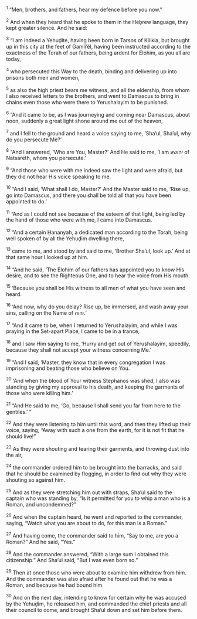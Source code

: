 <sup>1</sup> “Men, brothers, and fathers, hear my defence before you now.”

<sup>2</sup> And when they heard that he spoke to them in the Heḇrew language, they kept greater silence. And he said:

<sup>3</sup> “I am indeed a Yehuḏite, having been born in Tarsos of Kilikia, but brought up in this city at the feet of Gamli’ĕl, having been instructed according to the exactness of the Torah of our fathers, being ardent for Elohim, as you all are today,

<sup>4</sup> who persecuted this Way to the death, binding and delivering up into prisons both men and women,

<sup>5</sup> as also the high priest bears me witness, and all the eldership, from whom I also received letters to the brothers, and went to Damascus to bring in chains even those who were there to Yerushalayim to be punished.

<sup>6</sup> “And it came to be, as I was journeying and coming near Damascus, about noon, suddenly a great light shone around me out of the heaven,

<sup>7</sup> and I fell to the ground and heard a voice saying to me, ‘Sha’ul, Sha’ul, why do you persecute Me?’

<sup>8</sup> “And I answered, ‘Who are You, Master?’ And He said to me, ‘I am יהושע of Natsareth, whom you persecute.’

<sup>9</sup> “And those who were with me indeed saw the light and were afraid, but they did not hear His voice speaking to me.

<sup>10</sup> “And I said, ‘What shall I do, Master?’ And the Master said to me, ‘Rise up, go into Damascus, and there you shall be told all that you have been appointed to do.’

<sup>11</sup> “And as I could not see because of the esteem of that light, being led by the hand of those who were with me, I came into Damascus.

<sup>12</sup> “And a certain Ḥananyah, a dedicated man according to the Torah, being well spoken of by all the Yehuḏim dwelling there,

<sup>13</sup> came to me, and stood by and said to me, ‘Brother Sha’ul, look up.’ And at that same hour I looked up at him.

<sup>14</sup> “And he said, ‘The Elohim of our fathers has appointed you to know His desire, and to see the Righteous One, and to hear the voice from His mouth.

<sup>15</sup> ‘Because you shall be His witness to all men of what you have seen and heard.

<sup>16</sup> ‘And now, why do you delay? Rise up, be immersed, and wash away your sins, calling on the Name of יהוה.’

<sup>17</sup> “And it came to be, when I returned to Yerushalayim, and while I was praying in the Set-apart Place, I came to be in a trance,

<sup>18</sup> and I saw Him saying to me, ‘Hurry and get out of Yerushalayim, speedily, because they shall not accept your witness concerning Me.’

<sup>19</sup> “And I said, ‘Master, they know that in every congregation I was imprisoning and beating those who believe on You.

<sup>20</sup> ‘And when the blood of Your witness Stephanos was shed, I also was standing by giving my approval to his death, and keeping the garments of those who were killing him.’

<sup>21</sup> “And He said to me, ‘Go, because I shall send you far from here to the gentiles.’ ”

<sup>22</sup> And they were listening to him until this word, and then they lifted up their voice, saying, “Away with such a one from the earth, for it is not fit that he should live!”

<sup>23</sup> As they were shouting and tearing their garments, and throwing dust into the air,

<sup>24</sup> the commander ordered him to be brought into the barracks, and said that he should be examined by flogging, in order to find out why they were shouting so against him.

<sup>25</sup> And as they were stretching him out with straps, Sha’ul said to the captain who was standing by, “Is it permitted for you to whip a man who is a Roman, and uncondemned?”

<sup>26</sup> And when the captain heard, he went and reported to the commander, saying, “Watch what you are about to do, for this man is a Roman.”

<sup>27</sup> And having come, the commander said to him, “Say to me, are you a Roman?” And he said, “Yes.”

<sup>28</sup> And the commander answered, “With a large sum I obtained this citizenship.” And Sha’ul said, “But I was even born so.”

<sup>29</sup> Then at once those who were about to examine him withdrew from him. And the commander was also afraid after he found out that he was a Roman, and because he had bound him.

<sup>30</sup> And on the next day, intending to know for certain why he was accused by the Yehuḏim, he released him, and commanded the chief priests and all their council to come, and brought Sha’ul down and set him before them.

